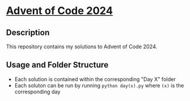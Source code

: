 # [Advent of Code 2024](https://adventofcode.com/2024)

## Description
This repository contains my solutions to Advent of Code 2024.

## Usage and Folder Structure
- Each solution is contained within the corresponding "Day X" folder
- Each soluton can be run by running `python day(x).py` where `(x)` is the corresponding day